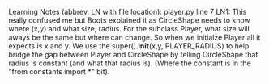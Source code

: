 Learning Notes (abbrev. LN with file location):
player.py line 7 LN1: This really confused me but Boots explained it as CircleShape needs to know where (x,y) and what size, radius. For the subclass Player, what size will aways be the same but where can change. So when we initialze Player all it expects is x and y. We use the super().__init__(x,y, PLAYER_RADIUS) to help bridge the gap between Player and CircleShape by telling CircleShape that radius is constant (and what that radius is). (Where the constant is in the "from constants import *" bit).